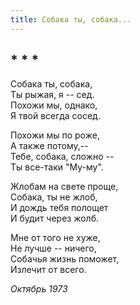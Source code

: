 ```yaml
---
title: Собака ты, собака...
---
```

## * * *

Собака ты, собака,  
Ты рыжая, я -- сед.  
Похожи мы, однако,  
Я твой всегда сосед.

Похожи мы по роже,  
А также потому,--  
Тебе, собака, сложно --  
Ты все-таки "Му-му".

Жлобам на свете проще,  
Собака, ты не жлоб,  
И дождь тебя полощет  
И будит через жолб.

Мне от того не хуже,  
Не лучше -- ничего,  
Собачья жизнь поможет,  
Излечит от всего.

*Октябрь 1973*